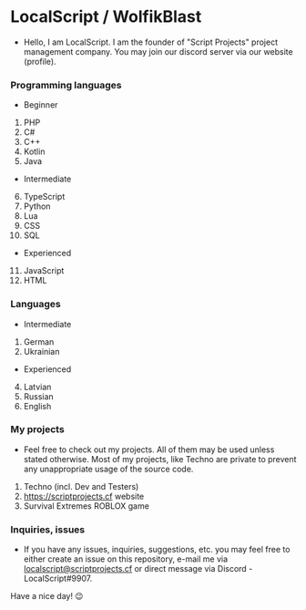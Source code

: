 # LocalScript / WolfikBlast

- Hello, I am LocalScript. I am the founder of "Script Projects" project management company. You may join our discord server via our website (profile).

### Programming languages

- Beginner
1. PHP
2. C#
3. C++
4. Kotlin
5. Java

- Intermediate
6. TypeScript
7. Python
8. Lua
9. CSS
10. SQL

- Experienced
11. JavaScript
12. HTML

### Languages

- Intermediate
1. German
2. Ukrainian

- Experienced
4. Latvian
5. Russian
6. English

### My projects

- Feel free to check out my projects. All of them may be used unless stated otherwise. Most of my projects, like Techno are private to prevent any unappropriate usage of the source code.

1. Techno (incl. Dev and Testers)
2. <https://scriptprojects.cf> website
3. Survival Extremes ROBLOX game

### Inquiries, issues

- If you have any issues, inquiries, suggestions, etc. you may feel free to either create an issue on this repository, e-mail me via localscript@scriptprojects.cf or direct message via Discord - LocalScript#9907.

Have a nice day! 😉

